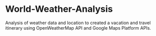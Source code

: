 # World-Weather-Analysis
Analysis of weather data and location  to created a vacation and travel itinerary using OpenWeatherMap API and  Google Maps Platform APIs.
